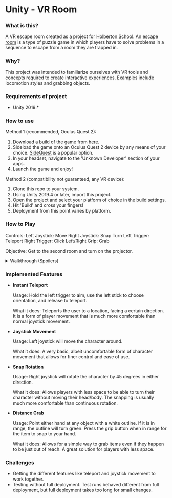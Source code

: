 # Unity - VR Room

### What is this?
A VR escape room created as a project for [Holberton School](https://www.holbertonschool.com/). An [escape room](https://en.wikipedia.org/wiki/Escape_room) is a type of puzzle game in which players have to solve problems in a sequence to escape from a room they are trapped in.

### Why?
This project was intended to familiarize ourselves with VR tools and concepts required to create interactive experiences. Examples include locomotion styles and grabbing objects.

### Requirements of project
- Unity 2019.*

### How to use
Method 1 (recommended, Oculus Quest 2):
1. Download a build of the game from [here.](https://drive.google.com/file/d/1FkaOqmpVFWPQtQkBaz1FZhMZ32W9GTx8/view?usp=sharing)
2. Sideload the game onto an Oculus Quest 2 device by any means of your choice. [SideQuest](https://sidequestvr.com/) is a popular option.
3. In your headset, navigate to the 'Unknown Developer' section of your apps.
4. Launch the game and enjoy!

Method 2 (compatibility not guaranteed, any VR device):
1. Clone this repo to your system.
2. Using Unity 2019.4 or later, import this project.
3. Open the project and select your platform of choice in the build settings.
4. Hit 'Build' and cross your fingers!
5. Deployment from this point varies by platform.

### How to Play
Controls:
  Left Joystick: Move
  Right Joystick: Snap Turn
  Left Trigger: Teleport
  Right Trigger: Click
  Left/Right Grip: Grab
  
Objective:
  Get to the second room and turn on the projector.
  
<details>
  <summary>Walkthrough (Spoilers)</summary>
  
  First Room:
    First you must attempt to open the door to the second room via the button on the console next to it.
    An error will occur and prompt you for an ID Card. The ID card is located on the shelf to the right of the console.
    Grab it and place it in the outlined square on the console. This will clear the error message and allow you to click the open button successfully this time.
    
  Second Room:
    In the second room you will see a monitor saying something about objects out of place. You must find these objects and put them where they belong.
    There is no specific order for these items, but they are located as follows:
      - Pillow under the bottom bunk of the bed. Belongs next to the other pillow on the bottom bunk.
      - Chess piece under the aforementioned pillow. Belongs on the chess board on the other side of the room.
      - Chess piece in the left most planter in the hallway coming from the first room. Belongs on the chess board.
      - Chess piece on the shelf in the first room behind small boxes. Belongs on the chess board.
      - Chess piece on top of the large crate in the back left corner of the first room. Belongs on the chess board.
      
</details>

### Implemented Features
- **Instant Teleport**

  Usage: Hold the left trigger to aim, use the left stick to choose orientation, and release to teleport.

  What it does: Teleports the user to a location, facing a certain direction. It is a form of player movement that is much more comfortable than normal joystick movement.

- **Joystick Movement**

  Usage: Left joystick will move the character around.

  What it does: A very basic, albeit uncomfortable form of character movement that allows for finer control and ease of use.

- **Snap Rotation**

  Usage: Right joystick will rotate the character by 45 degrees in either direction.

  What it does: Allows players with less space to be able to turn their character without moving their head/body. The snapping is usually much more comfortable than continuous rotation.

- **Distance Grab**

  Usage: Point either hand at any object with a white outline. If it is in range, the outline will turn green. Press the grip button when in range for the item to snap to your hand.

  What it does: Allows for a simple way to grab items even if they happen to be just out of reach. A great solution for players with less space.

### Challenges
- Getting the different features like teleport and joystick movement to work together.
- Testing without full deployment. Test runs behaved different from full deployment, but full deployment takes too long for small changes.
